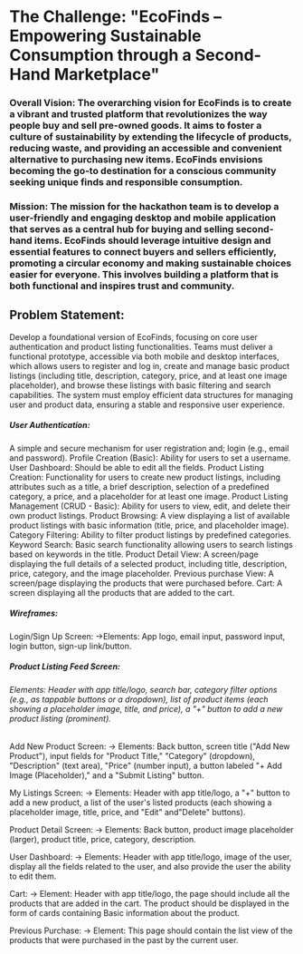 # The Challenge: "EcoFinds – Empowering Sustainable Consumption through a Second-Hand Marketplace"

### Overall Vision: The overarching vision for EcoFinds is to create a vibrant and trusted platform that revolutionizes the way people buy and sell pre-owned goods. It aims to foster a culture of sustainability by extending the lifecycle of products, reducing waste, and providing an accessible and convenient alternative to purchasing new items. EcoFinds envisions becoming the go-to destination for a conscious community seeking unique finds and responsible consumption.

### Mission: The mission for the hackathon team is to develop a user-friendly and engaging desktop and mobile application that serves as a central hub for buying and selling second-hand items. EcoFinds should leverage intuitive design and essential features to connect buyers and sellers efficiently, promoting a circular economy and making sustainable choices easier for everyone. This involves building a platform that is both functional and inspires trust and community.

## Problem Statement:
Develop a foundational version of EcoFinds, focusing on core user authentication and product listing functionalities. Teams must deliver a functional prototype, accessible via both mobile and desktop interfaces, which allows users to register and log in, create and manage basic product listings (including title, description, category, price, and at least one image placeholder), and browse these listings with basic filtering and search capabilities. The system must employ efficient data structures for managing user and product data, ensuring a stable and responsive user experience.

##### User Authentication: 
A simple and secure mechanism for user registration and; login (e.g., email and password). Profile Creation (Basic): Ability for users to set a username. User Dashboard: Should be able to edit all the fields. Product Listing Creation: Functionality for users to create new product listings, including attributes such as a title, a brief description, selection of a predefined category, a price, and a placeholder for at least one image. Product Listing Management (CRUD - Basic): Ability for users to view, edit, and delete their own product listings. Product Browsing: A view displaying a list of available product listings with basic information (title, price, and placeholder image). Category Filtering: Ability to filter product listings by predefined categories. Keyword Search: Basic search functionality allowing users to search listings based on keywords in the title. Product Detail View: A screen/page displaying the full details of a selected product, including title, description, price, category, and the image placeholder. Previous purchase View: A screen/page displaying the products that were purchased before. Cart: A screen displaying all the products that are added to the cart.

##### Wireframes: 
Login/Sign Up Screen: ->Elements: App logo, email input, password input, login button, sign-up link/button.

##### Product Listing Feed Screen: 
###### Elements: Header with app title/logo, search bar, category filter options (e.g., as tappable buttons or a dropdown), list of product items (each showing a placeholder image, title, and price), a "+" button to add a new product listing (prominent).

Add New Product Screen: -> Elements: Back button, screen title ("Add New Product"), input fields for "Product Title," "Category" (dropdown), "Description" (text area), "Price" (number input), a button labeled "+ Add Image (Placeholder)," and a "Submit Listing" button.

My Listings Screen: -> Elements: Header with app title/logo, a "+" button to add a new product, a list of the user's listed products (each showing a placeholder image, title, price, and "Edit" and"Delete" buttons).

Product Detail Screen: -> Elements: Back button, product image placeholder (larger), product title, price, category, description.

User Dashboard:
-> Elements: Header with app title/logo, image of the user, display all the fields related to the user, and also provide the user the ability to edit them.

Cart:
-> Element: Header with app title/logo, the page should include all the products that are added in the cart. The product should be displayed in the form of cards containing Basic information about the product.

Previous Purchase:
-> Element: This page should contain the list view of the products that were purchased in the past by the current user.

